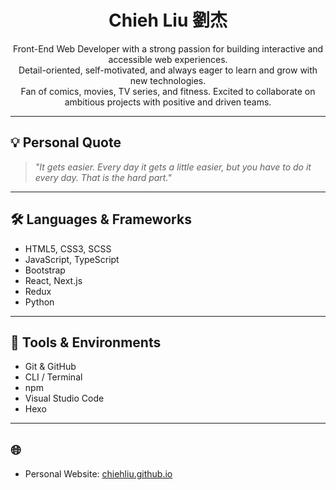 <h1 align="center">Chieh Liu 劉杰</h1>

<p align="center">
  Front-End Web Developer with a strong passion for building interactive and accessible web experiences.<br>
  Detail-oriented, self-motivated, and always eager to learn and grow with new technologies.<br>
  Fan of comics, movies, TV series, and fitness. Excited to collaborate on ambitious projects with positive and driven teams.
</p>

---

## 💡 Personal Quote
> _"It gets easier. Every day it gets a little easier, but you have to do it every day. That is the hard part."_

---

## 🛠 Languages & Frameworks
- HTML5, CSS3, SCSS
- JavaScript, TypeScript
- Bootstrap
- React, Next.js
- Redux
- Python

---

## 🔧 Tools & Environments
- Git & GitHub
- CLI / Terminal
- npm
- Visual Studio Code
- Hexo

---

## 🌐 
- Personal Website: [chiehliu.github.io](https://chiehliu.github.io/)
